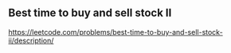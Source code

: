 ## Best time to buy and sell stock II
https://leetcode.com/problems/best-time-to-buy-and-sell-stock-ii/description/
